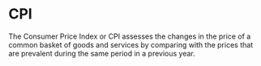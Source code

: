 # CPI
The Consumer Price Index or CPI assesses the changes in the price of a common basket of goods and services by comparing with the prices that are prevalent during the same period in a previous year.
